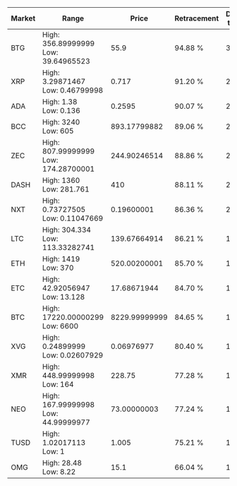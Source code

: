| Market | Range | Price| Retracement | Doubles to 50% |
| --- | --- | --- | --- | --- |
| BTG | High: 356.89999999<br />Low: 39.64965523 | 55.9 | 94.88 % | 3.55 |
| XRP | High: 3.29871467<br />Low: 0.46799998 | 0.717 | 91.20 % | 2.63 |
| ADA | High: 1.38<br />Low: 0.136 | 0.2595 | 90.07 % | 2.92 |
| BCC | High: 3240<br />Low: 605 | 893.17799882 | 89.06 % | 2.15 |
| ZEC | High: 807.99999999<br />Low: 174.28700001 | 244.90246514 | 88.86 % | 2.01 |
| DASH | High: 1360<br />Low: 281.761 | 410 | 88.11 % | 2.00 |
| NXT | High: 0.73727505<br />Low: 0.11047669 | 0.19600001 | 86.36 % | 2.16 |
| LTC | High: 304.334<br />Low: 113.33282741 | 139.67664914 | 86.21 % | 1.50 |
| ETH | High: 1419<br />Low: 370 | 520.00200001 | 85.70 % | 1.72 |
| ETC | High: 42.92056947<br />Low: 13.128 | 17.68671944 | 84.70 % | 1.58 |
| BTC | High: 17220.00000299<br />Low: 6600 | 8229.99999999 | 84.65 % | 1.45 |
| XVG | High: 0.24899999<br />Low: 0.02607929 | 0.06976977 | 80.40 % | 1.97 |
| XMR | High: 448.99999998<br />Low: 164 | 228.75 | 77.28 % | 1.34 |
| NEO | High: 167.99999998<br />Low: 44.99999977 | 73.00000003 | 77.24 % | 1.46 |
| TUSD | High: 1.02017113<br />Low: 1 | 1.005 | 75.21 % | 1.01 |
| OMG | High: 28.48<br />Low: 8.22 | 15.1 | 66.04 % | 1.22 |
